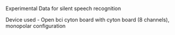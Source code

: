 Experimental Data for silent speech recognition

Device used - Open bci cyton board with cyton board (8 channels), monopolar configuration


